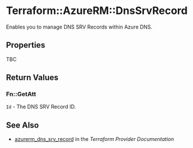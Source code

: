 # Terraform::AzureRM::DnsSrvRecord

Enables you to manage DNS SRV Records within Azure DNS.

## Properties

TBC

## Return Values

### Fn::GetAtt

`Id` - The DNS SRV Record ID.

## See Also

* [azurerm_dns_srv_record](https://www.terraform.io/docs/providers/azurerm/r/dns_srv_record.html) in the _Terraform Provider Documentation_